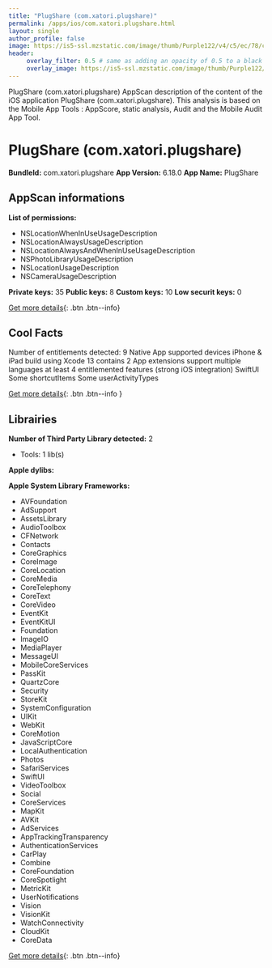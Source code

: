 ```yaml
---
title: "PlugShare (com.xatori.plugshare)"
permalink: /apps/ios/com.xatori.plugshare.html
layout: single
author_profile: false
image: https://is5-ssl.mzstatic.com/image/thumb/Purple122/v4/c5/ec/78/c5ec78c5-e39e-20bc-c7a3-bac25b0aaaed/AppIcon-0-1x_U007emarketing-0-0-0-7-0-0-sRGB-85-220.png/512x512bb.jpg
header: 
     overlay_filter: 0.5 # same as adding an opacity of 0.5 to a black background
     overlay_image: https://is5-ssl.mzstatic.com/image/thumb/Purple122/v4/c5/ec/78/c5ec78c5-e39e-20bc-c7a3-bac25b0aaaed/AppIcon-0-1x_U007emarketing-0-0-0-7-0-0-sRGB-85-220.png/512x512bb.jpg
---
```

PlugShare (com.xatori.plugshare) AppScan description of the content of the iOS application PlugShare (com.xatori.plugshare). This analysis is based on the Mobile App Tools : AppScore, static analysis, Audit and the Mobile Audit App Tool.

# PlugShare (com.xatori.plugshare)

**BundleId:** com.xatori.plugshare
**App Version:** 6.18.0
**App Name:** PlugShare


## AppScan informations 

**List of permissions:** 
- NSLocationWhenInUseUsageDescription
- NSLocationAlwaysUsageDescription
- NSLocationAlwaysAndWhenInUseUsageDescription
- NSPhotoLibraryUsageDescription
- NSLocationUsageDescription
- NSCameraUsageDescription
  
  
**Private keys:** 35
**Public keys:** 8
**Custom keys:** 10
**Low securit keys:** 0
  
[Get more details](/pricing.html){: .btn .btn--info}

## Cool Facts

Number of entitlements detected: 9
Native App
supported devices iPhone & iPad
build using Xcode 13
contains 2 App extensions
support multiple languages
at least 4 entitlemented features (strong iOS integration)
SwiftUI
Some shortcutItems 
Some userActivityTypes
  
[Get more details](/pricing.html){: .btn .btn--info }

## Librairies 
**Number of Third Party Library detected:** 2
- Tools: 1 lib(s)


**Apple dylibs:**


**Apple System Library Frameworks:**
- AVFoundation
- AdSupport
- AssetsLibrary
- AudioToolbox
- CFNetwork
- Contacts
- CoreGraphics
- CoreImage
- CoreLocation
- CoreMedia
- CoreTelephony
- CoreText
- CoreVideo
- EventKit
- EventKitUI
- Foundation
- ImageIO
- MediaPlayer
- MessageUI
- MobileCoreServices
- PassKit
- QuartzCore
- Security
- StoreKit
- SystemConfiguration
- UIKit
- WebKit
- CoreMotion
- JavaScriptCore
- LocalAuthentication
- Photos
- SafariServices
- SwiftUI
- VideoToolbox
- Social
- CoreServices
- MapKit
- AVKit
- AdServices
- AppTrackingTransparency
- AuthenticationServices
- CarPlay
- Combine
- CoreFoundation
- CoreSpotlight
- MetricKit
- UserNotifications
- Vision
- VisionKit
- WatchConnectivity
- CloudKit
- CoreData


  
[Get more details](/pricing.html){: .btn .btn--info}

